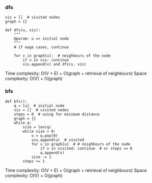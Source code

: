 ### dfs
```
vis = []  # visited nodes
graph = {}

def dfs(u, vis):
    """
    @param: u => initial node
    """
    # if eage cases, continue

    for v in graph[u]:  # neighbours of the node
        if v in vis: continue
        vis.append(v) and dfs(v, vis)
```
Time complexity: O(V + E) + O(graph + retrieval of neighbours)
Space complexity: O(V) + O(graph)

### bfs
```
def bfs():
    q = [u]  # initial node
    vis = []  # visited nodes
    steps = 0  # using for minimum distance
    graph = {}
    while q:
        size = len(q)
        while size > 0:
            u = q.pop(0)
            vis.append(u)  # visited
            for v in graph[u]  # # neighbours of the node
                if v in visited: continue  # or steps <= K
                q.append(v)
            size -= 1
        steps += 1
```
Time complexity: O(V + E) + O(graph + retrieval of neighbours)
Space complexity: O(V) + O(graph)
